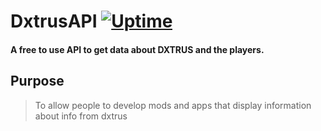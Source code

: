 # DxtrusAPI [![Uptime](https://uptime.betterstack.com/status-badges/v2/monitor/11vgg.svg)](https://status.dxtrus.net/)
#### A free to use API to get data about DXTRUS and the players.

## Purpose
> To allow people to develop mods and apps that display information about info from dxtrus
